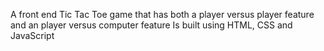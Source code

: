 A front end Tic Tac Toe game that has both a player versus player feature and an player versus computer feature
Is built using HTML, CSS and JavaScript
